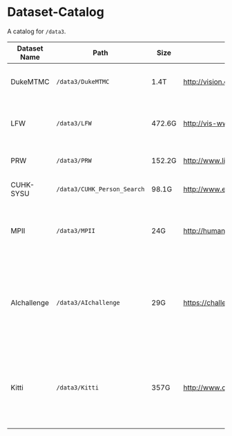 # Dataset-Catalog
A catalog for `/data3`.

| Dataset Name | Path                        | Size   | Home Page                                             | Keywords                          | Miscellaneous                                                |
| ------------ | --------------------------- | ------ | ----------------------------------------------------- | --------------------------------- | ------------------------------------------------------------ |
| DukeMTMC     | `/data3/DukeMTMC`           | 1.4T   | http://vision.cs.duke.edu/DukeMTMC/                   | Multi-Track Multi-Camera Tracking |                                                              |
| LFW          | `/data3/LFW`                | 472.6G | http://vis-www.cs.umass.edu/lfw/                      | Face Verification                 | Including RGB imgs, gray-scale imgs, extracted features.     |
| PRW          | `/data3/PRW`                | 152.2G | http://www.liangzheng.com.cn/Project/project_prw.html | Person Search/Re-identification   | Including imgs, bboxes, masks                                |
| CUHK-SYSU    | `/data3/CUHK_Person_Search` | 98.1G  | http://www.ee.cuhk.edu.hk/~xgwang/PS/dataset.html     | Person Search/Re-identification   | Including imgs, bboxes, masks                                |
| MPII         | `/data3/MPII`               | 24G    | http://human-pose.mpi-inf.mpg.de/                     | 2D Pose Estimation                | Including images, processed masks and keypoint anntations    |
| AIchallenge  | `/data3/AIchallenge`        | 29G    | https://challenger.ai/competition/keypoint/subject    | 2D Multi-Person Pose Estimation   | The dataset of AIchallenge for human pose estimation, including images, bboxes and keypoint annotations. |
| Kitti        | `/data3/Kitti`              | 357G   | http://www.cvlibs.net/datasets/kitti/                 | Autonomous Driving                | Including stereo and optical flow image pairs, stereo visual odometry sequences, and 3D object annotations |

